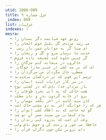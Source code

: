 ```yaml
---
utid: 1000-009
title: غزل شماره ۹
_index: 009
list: غزلیات
indexes: ا
mesra:
  - رونق عهد شبابست دگر بستان را
  - می رسد مژده‌ی گل بلبل خوش الحان را
  - ‌ ای صبا گر به جوانان چمن باز رسی
  - خدمت ما برسان سرو و گل و ریحان را
  - گر چنین جلوه کند مُغبچه باده فروش
  - خاکروبِ در میخانه کنم مژگان را
  - ‌ ای که بر مه کشی از عنبر سارا چوگان
  - مضطرب حال مگردان من سرگردان را
  - ترسم این قوم که بر دردکشان می‌خندند
  - در سر کار خرابات کنند ایمان را
  - یار مردان خدا باش که در کشتی نوح
  - هست خاکی که به آبی نخرد طوفان را
  - برو از خانه گردون بدر و نان مطلب
  - کان سیه کاسه در آخر بکُشد مهمان را
  - هر که را خوابگه آخر به دو مشتی خاک است
  - گو چه حاجت که به افلاک کشی ایوان را
  - ماه کنعانی من مسند مصر آنِ تو شد
  - وقت آن است که بدرود کنی زندان را
  - حافظا می خور و رندی کن و خوش باش ولی
  - دام تزویر مکن چون دگران قرآن را
---
```

